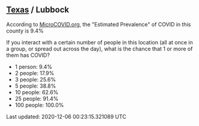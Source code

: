 
## [Texas](/united-states/texas) / Lubbock

According to [MicroCOVID.org](http://microcovid.org),
the "Estimated Prevalence" of COVID in this county is 9.4%

If you interact with a certain number of people in this location
(all at once in a group, or spread out across the day), what is the chance that
1 or more of them has COVID?

- 1 person: 9.4%
- 2 people: 17.9%
- 3 people: 25.6%
- 5 people: 38.8%
- 10 people: 62.6%
- 25 people: 91.4%
- 100 people: 100.0%

Last updated: 2020-12-06 00:23:15.321089 UTC
